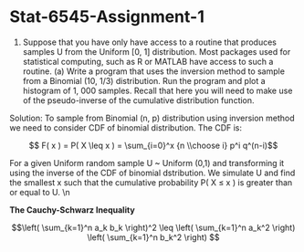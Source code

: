 # Stat-6545-Assignment-1
1. Suppose that you have only have access to a routine that produces samples U from the Uniform [0, 1] distribution. Most packages used for statistical computing, such as R or MATLAB have access to such a routine. 
(a) Write a program that uses the inversion method to sample from a Binomial (10, 1/3) distribution. Run the program and plot a histogram of 1, 000 samples. Recall that here you will need to make use of the pseudo-inverse of the cumulative distribution function.

Solution:
To sample from Binomial (n, p) distribution using inversion method we need to consider CDF of binomial distribution. The CDF is:

```math

F( x ) = P( X \leq x ) = \sum_{i=0}^x {n \\choose i} p^i q^(n-i)
```
For a given Uniform random sample U ~ Uniform (0,1)  and transforming it using the inverse of the CDF of binomial dstribution. We simulate U and find the smallest x such that the cumulative probability P( X ≤ x ) is greater than or equal to U. \n

**The Cauchy-Schwarz Inequality**

```math
\left( \sum_{k=1}^n a_k b_k \right)^2 \leq \left( \sum_{k=1}^n a_k^2 \right) \left( \sum_{k=1}^n b_k^2 \right)

